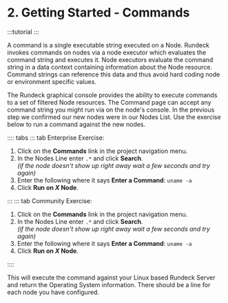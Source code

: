 # 2. Getting Started - Commands

:::tutorial
:::

A command is a single executable string executed on a Node. Rundeck invokes commands on nodes via a node executor which evaluates the command string and executes it. Node executors evaluate the command string in a data context containing information about the Node resource. Command strings can reference this data and thus avoid hard coding node or environment specific values.

The Rundeck graphical console provides the ability to execute commands to a set of filtered Node resources. The Command page can accept any command string you might run via on the node's console.  In the previous step we confirmed our new nodes were in our Nodes List.  Use the exercise below to run a command against the new nodes.

:::: tabs
::: tab Enterprise Exercise:

1. Click on the **Commands** link in the project navigation menu.
1. In the Nodes Line enter `.*` and click **Search**.<br>_(if the node doesn't show up right away wait a few seconds and try again)_
1. Enter the following where it says **Enter a Command**: `uname -a`
1. Click **Run on _X_ Node**.

:::
::: tab Community Exercise:

1. Click on the **Commands** link in the project navigation menu.
1. In the Nodes Line enter `.*` and click **Search**.<br>_(if the node doesn't show up right away wait a few seconds and try again)_
1. Enter the following where it says **Enter a Command**: `uname -a`
1. Click **Run on _X_ Node**.

::::

This will execute the command against your Linux based Rundeck Server and return the Operating System information.  There should be a line for each node you have configured.
